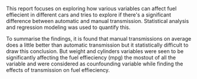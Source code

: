 This report focuses on exploring how various variables can affect fuel effiecient in different cars and tries to explore if there's a significant difference between automatic and manual transmission. Statistical analysis and regression modeling was used to quantify this. 

To summarise the findings, it is found that manual transmissions on average does a little better than automatic transmission but it statistically difficult to draw this conclusion. But weight and cylinders variables were seen to be significantly affecting the fuel effieciency (mpg) the mostout of all the variable and were considered as counfounding variable while finding the effects of transmission on fuel effieciency.
